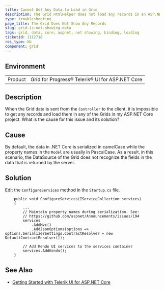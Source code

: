 ```yaml
---
title: Cannot Get Any Data to Load in Grid
description: The Grid HtmlHelper does not load any records in an ASP.NET Core project.
type: troubleshooting
page_title: The Grid Does Not Show Any Records
slug: grid-is-not-showing-data
tags: grid, data, core, aspnet, not showing, binding, loading
ticketid: 1112718
res_type: kb
component: grid
---
```


## Environment

<table>
 <tr>
  <td>Product</td>
  <td>Grid for Progress® Telerik® UI for ASP.NET Core</td>
 </tr>
</table>


## Description

When the Grid data is sent from the `Controller` to the client, it is impossible to get any records and load them in any of the Grids in my ASP.NET Core project. What is the cause for this issue and its solution?

## Cause

By default, the data in .NET Core is serialized in camelCase while the property names in the `Model` are usually in PascalCase. As a result, in this scenario, the DataSource of the Grid does not recognize the fields in the data that is returned by the server.

## Solution

Edit the `ConfigureServices` method in the `Startup.cs` file.

```
    public void ConfigureServices(IServiceCollection services)
    {
        ...
        // Maintain property names during serialization. See:
        // https://github.com/aspnet/Announcements/issues/194
        services
            .AddMvc()
            .AddJsonOptions(options => options.SerializerSettings.ContractResolver = new DefaultContractResolver());

        // Add Kendo UI services to the services container
        services.AddKendo();
    }
```

## See Also

* [Getting Started with Telerik UI for ASP.NET Core](https://docs.telerik.com/aspnet-core/getting-started/first-steps)
